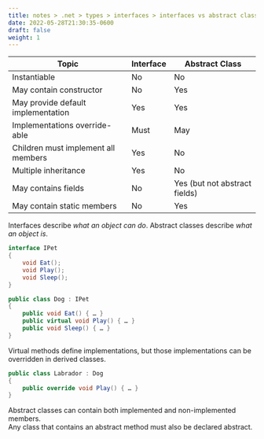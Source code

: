 ```yaml
---
title: notes > .net > types > interfaces > interfaces vs abstract classes
date: 2022-05-28T21:30:35-0600
draft: false
weight: 1
---
```

| Topic                           | Interface | Abstract Class            |
|-------------------------------------|---------------|-------------------------------|
| Instantiable                        | No            | No                            |
| May contain constructor             | No            | Yes                           |
| May provide default implementation  | Yes           | Yes                           |
| Implementations override-able       | Must          | May                           |
| Children must implement all members | Yes           | No                            |
| Multiple inheritance                | Yes           | No                            |
| May contains fields                 | No            | Yes (but not abstract fields) |
| May contain static members          | No            | Yes                           |

Interfaces describe *what an object can do*.
Abstract classes describe *what an object is*.
```cs
interface IPet 
{
    void Eat();
    void Play();
    void Sleep();
}

public class Dog : IPet 
{
    public void Eat() { … }
    public virtual void Play() { … }
    public void Sleep() { … }
}
```
Virtual methods define implementations, but those implementations can be overridden in derived classes.
```cs
public class Labrador : Dog 
{
    public override void Play() { … }
}
```
Abstract classes can contain both implemented and non-implemented members.  
Any class that contains an abstract method must also be declared abstract.
